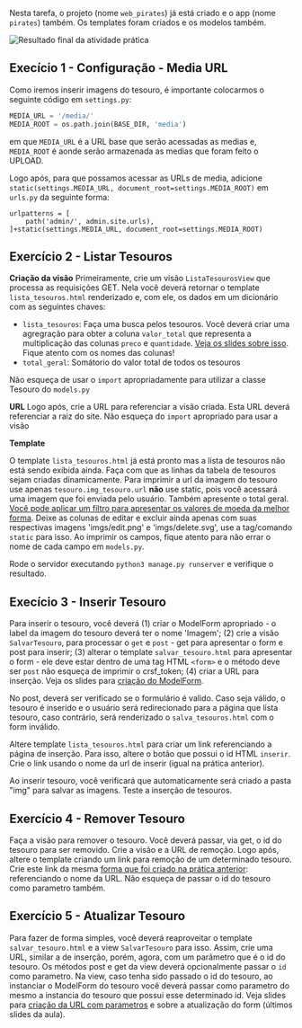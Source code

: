 Nesta tarefa, o projeto (nome `web_pirates`) já está criado e o app (nome `pirates`) também. Os templates foram criados e os modelos também.

![Resultado final da atividade prática](https://fegemo.github.io/cefet-front-end/images/piratas-e-seus-tesouros.png)


## Execício 1 - Configuração - Media URL

Como iremos inserir imagens do tesouro, é importante colocarmos o seguinte código em `settings.py`:

```python
MEDIA_URL = '/media/'
MEDIA_ROOT = os.path.join(BASE_DIR, 'media')
```

em que  `MEDIA_URL` é a URL base que serão acessadas as medias e,  `MEDIA_ROOT` é aonde serão armazenada as medias que foram feito o UPLOAD.


Logo após, para que possamos acessar as URLs de media, adicione `static(settings.MEDIA_URL, document_root=settings.MEDIA_ROOT)` em `urls.py` da seguinte forma: 

```
urlpatterns = [
    path('admin/', admin.site.urls),
]+static(settings.MEDIA_URL, document_root=settings.MEDIA_ROOT)
```

## Exercício 2 - Listar Tesouros 


**Criação da visão** 
Primeiramente, crie um visão `ListaTesourosView` que processa as requisições GET. Nela você deverá retornar o template `lista_tesouros.html` renderizado e, com ele, os dados em um dicionário com as seguintes chaves:
- `lista_tesouros`: Faça uma busca pelos tesouros. Você deverá criar uma agregração para obter a coluna `valor_total` que representa a multiplicação das colunas  `preco` e `quantidade`. [Veja os slides sobre isso](https://daniel-hasan.github.io/cefet-web-grad/classes/python3/#django). Fique atento com os nomes das colunas!
- `total_geral`: Somátorio do valor total de todos os tesouros



Não esqueça de usar o `import` apropriadamente para utilizar a classe Tesouro do `models.py`

**URL**
Logo após, crie a URL para referenciar a visão criada. Esta URL deverá referenciar a raiz do site. Não esqueça do `import` apropriado para usar a visão


**Template** 

O template `lista_tesouros.html` já está pronto mas a lista de tesouros não está sendo exibida ainda. Faça com que as linhas da tabela de tesouros sejam criadas dinamicamente. Para imprimir a url da imagem do tesouro use apenas `tesouro.img_tesouro.url` **não** use static, pois você acessará uma imagem que foi enviada pelo usuário. Também apresente o total geral. [Você pode aplicar um filtro para apresentar os valores de moeda da melhor forma](https://docs.djangoproject.com/en/2.1/ref/templates/builtins/#floatformat). Deixe as colunas de editar e excluir ainda apenas com suas respectivas imagens 'imgs/edit.png' e 'imgs/delete.svg', use a tag/comando `static` para isso. Ao imprimir os campos, fique atento para não errar o nome de cada campo em `models.py`.


 
Rode o servidor executando `python3 manage.py runserver` e verifique o resultado.

## Execício 3 - Inserir Tesouro
Para inserir o tesouro, você deverá (1) criar o ModelForm apropriado - o label da imagem do tesouro deverá ter o nome 'Imagem'; (2) crie a visão `SalvarTesouro`, para processar o `get` e `post` - get para apresentar o form e post para inserir; (3) alterar o template `salvar_tesouro.html` para apresentar o form - ele deve estar dentro de uma tag HTML `<form>` e o método deve ser `post` não esqueça de imprimir o crsf_token; (4) criar a URL para inserção. Veja os slides para [criação do ModelForm](http://localhost:8081/classes/python5/#model-form).

No post, deverá ser verificado se o formulário é valido. Caso seja válido, o tesouro é inserido e o usuário será redirecionado para a página que lista tesouro, caso contrário, será renderizado o `salva_tesouros.html` com o form inválido.


Altere template `lista_tesouros.html` para criar um link referenciando a página de inserção. Para isso, altere o botão que possui o id HTML `inserir`. Crie o link usando o nome da url de inserir (igual na prática anterior).

Ao inserir tesouro, você verificará que automaticamente será criado a pasta "img" para salvar as imagens. Teste a inserção de tesouros.

## Exercício 4 - Remover Tesouro 

Faça a visão para remover o tesouro. Você deverá passar, via get, o id do tesouro para ser removido. Crie a visão e a URL de remoção. Logo após, altere o template criando um link para remoção de um determinado tesouro. Crie este link da mesma [forma que foi criado na prática anterior](https://daniel-hasan.github.io/cefet-web-grad/classes/python4/#urls): referenciando o nome da URL. Não esqueça de passar o id do tesouro como parametro também. 

## Exercício 5 -  Atualizar Tesouro

Para fazer de forma simples, você deverá reaproveitar o template `salvar_tesouro.html` e a view `SalvarTesouro` para isso. Assim, crie uma URL, similar a de inserção, porém, agora, com um parâmetro que é o id do tesouro. Os métodos post e get da view deverá opcionalmente passar o `id` como parametro. Na view, caso tenha sido passado o id do tesouro, ao instanciar o ModelForm do tesouro você deverá passar como parametro do mesmo a instancia do tesouro que possui esse determinado id.  Veja slides para [criação da URL com parametros](http://localhost:8081/classes/python5/#urls-params) e sobre a atualização do form (últimos slides da aula).

 


